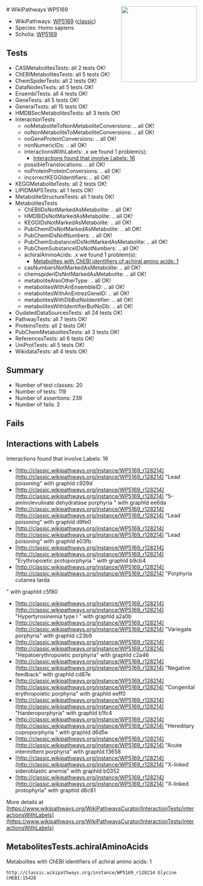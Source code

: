 <img style="float: right; width: 200px" src="https://upload.wikimedia.org/wikipedia/commons/thumb/8/83/Wplogo_with_text_500.png/640px-Wplogo_with_text_500.png" />
# WikiPathways WP5169

* WikiPathways: [WP5169](https://wikipathways.org/pathways/WP5169) ([classic](https://classic.wikipathways.org/instance/WP5169))
* Species: Homo sapiens
* Scholia: [WP5169](https://scholia.toolforge.org/wikipathways/WP5169)
## Tests
* CASMetabolitesTests: all 2 tests OK!
* ChEBIMetabolitesTests: all 5 tests OK!
* ChemSpiderTests: all 2 tests OK!
* DataNodesTests: all 5 tests OK!
* EnsemblTests: all 4 tests OK!
* GeneTests: all 5 tests OK!
* GeneralTests: all 15 tests OK!
* HMDBSecMetabolitesTests: all 3 tests OK!
* InteractionTests
    * noMetaboliteToNonMetaboliteConversions: .. all OK!
    * noNonMetaboliteToMetaboliteConversions: .. all OK!
    * noGeneProteinConversions: .. all OK!
    * nonNumericIDs: .. all OK!
    * interactionsWithLabels: .x we found 1 problem(s):
        * [Interactions found that involve Labels: 16](#fe97a8be)
    * possibleTranslocations: .. all OK!
    * noProteinProteinConversions: .. all OK!
    * incorrectKEGGIdentifiers: .. all OK!
* KEGGMetaboliteTests: all 2 tests OK!
* LIPIDMAPSTests: all 1 tests OK!
* MetaboliteStructureTests: all 1 tests OK!
* MetabolitesTests
    * ChEBIIDsNotMarkedAsMetabolite: .. all OK!
    * HMDBIDsNotMarkedAsMetabolite: .. all OK!
    * KEGGIDsNotMarkedAsMetabolite: .. all OK!
    * PubChemIDsNotMarkedAsMetabolite: .. all OK!
    * PubChemIDsNotNumbers: .. all OK!
    * PubChemSubstanceIDsNotMarkedAsMetabolite: .. all OK!
    * PubChemSubstanceIDsNotNumbers: .. all OK!
    * achiralAminoAcids: .x we found 1 problem(s):
        * [Metabolites with ChEBI identifiers of achiral amino acids: 1](#9c17608e)
    * casNumbersNotMarkedAsMetabolite: .. all OK!
    * chemspiderIDsNotMarkedAsMetabolite: .. all OK!
    * metaboliteAlsoOtherType: .. all OK!
    * metabolitesWithAnEnsembleID: .. all OK!
    * metabolitesWithAnEntrezGeneID: .. all OK!
    * metabolitesWithDbButNoIdentifier: .. all OK!
    * metabolitesWithIdentifierButNoDb: .. all OK!
* OudatedDataSourcesTests: all 24 tests OK!
* PathwayTests: all 7 tests OK!
* ProteinsTests: all 2 tests OK!
* PubChemMetabolitesTests: all 3 tests OK!
* ReferencesTests: all 6 tests OK!
* UniProtTests: all 5 tests OK!
* WikidataTests: all 4 tests OK!


## Summary

* Number of test classes: 20
* Number of tests: 119
* Number of assertions: 239
* Number of fails: 2

## Fails

<a name="fe97a8be" />

## Interactions with Labels

Interactions found that involve Labels: 16

* [http://classic.wikipathways.org/instance/WP5169_r128214](http://classic.wikipathways.org/instance/WP5169_r128214) "Lead poisoning" with graphId c929d
* [http://classic.wikipathways.org/instance/WP5169_r128214](http://classic.wikipathways.org/instance/WP5169_r128214) "5-aminolevulinate dehydratase 
porphyria
" with graphId ee6da
* [http://classic.wikipathways.org/instance/WP5169_r128214](http://classic.wikipathways.org/instance/WP5169_r128214) "Lead poisoning" with graphId d9fe0
* [http://classic.wikipathways.org/instance/WP5169_r128214](http://classic.wikipathways.org/instance/WP5169_r128214) "Lead poisoning" with graphId e03fb
* [http://classic.wikipathways.org/instance/WP5169_r128214](http://classic.wikipathways.org/instance/WP5169_r128214) "Erythropoietic protoporphyria
" with graphId b9cb4
* [http://classic.wikipathways.org/instance/WP5169_r128214](http://classic.wikipathways.org/instance/WP5169_r128214) "Porphyria cutanea tarda

" with graphId c5f80
* [http://classic.wikipathways.org/instance/WP5169_r128214](http://classic.wikipathways.org/instance/WP5169_r128214) "Hypertyrosinemia type I
" with graphId a2a0b
* [http://classic.wikipathways.org/instance/WP5169_r128214](http://classic.wikipathways.org/instance/WP5169_r128214) "Variegate porphyria" with graphId c23b9
* [http://classic.wikipathways.org/instance/WP5169_r128214](http://classic.wikipathways.org/instance/WP5169_r128214) "Hepatoerythropoietic porphyria" with graphId c2a46
* [http://classic.wikipathways.org/instance/WP5169_r128214](http://classic.wikipathways.org/instance/WP5169_r128214) "Negative feedback" with graphId cd87e
* [http://classic.wikipathways.org/instance/WP5169_r128214](http://classic.wikipathways.org/instance/WP5169_r128214) "Congenital erythropoietic porphyria" with graphId eeff0
* [http://classic.wikipathways.org/instance/WP5169_r128214](http://classic.wikipathways.org/instance/WP5169_r128214) "Harderoporphyria" with graphId b1fc4
* [http://classic.wikipathways.org/instance/WP5169_r128214](http://classic.wikipathways.org/instance/WP5169_r128214) "Hereditary coproporphyria
" with graphId d6d5e
* [http://classic.wikipathways.org/instance/WP5169_r128214](http://classic.wikipathways.org/instance/WP5169_r128214) "Acute intermittent porphyria" with graphId f3658
* [http://classic.wikipathways.org/instance/WP5169_r128214](http://classic.wikipathways.org/instance/WP5169_r128214) "X-linked sideroblastic anemia" with graphId b0352
* [http://classic.wikipathways.org/instance/WP5169_r128214](http://classic.wikipathways.org/instance/WP5169_r128214) "X-linked protophyria" with graphId d6c81


More details at [https://www.wikipathways.org/WikiPathwaysCurator/InteractionTests/interactionsWithLabels](https://www.wikipathways.org/WikiPathwaysCurator/InteractionTests/interactionsWithLabels)

<a name="9c17608e" />

## MetabolitesTests.achiralAminoAcids

Metabolites with ChEBI identifiers of achiral amino acids: 1
```
http://classic.wikipathways.org/instance/WP5169_r128214 Glycine CHEBI:15428
```

